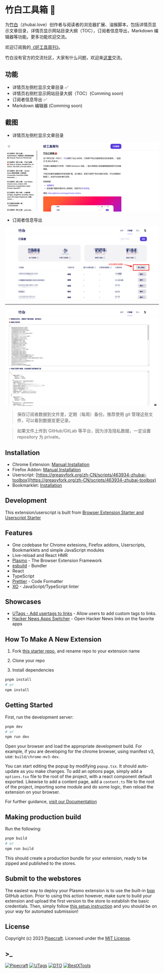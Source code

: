 # 竹白工具箱 🧰

为[竹白](https://zhubai.love/)（zhubai.love）创作者与阅读者的浏览器扩展、油猴脚本，包括详情页显示文章目录，详情页显示网站目录大纲（TOC），订阅者信息导出，Markdown 编辑器等功能。更多功能欢迎交流。

欢迎订阅我的[《好工具周刊》](https://bestxtools.zhubai.love/)。

竹白没有官方的交流社区，大家有什么问题，欢迎来[这里](https://discuss-cn.pipecraft.net/t/zhubai)交流。

## 功能

- 详情页左侧栏显示文章目录 ✅
- 详情页右侧栏显示网站目录大纲（TOC）(Comming soon)
- 订阅者信息导出 ✅
- Markdown 编辑器 (Comming soon)

## 截图

- 详情页左侧栏显示文章目录

![zhubai-toolbox-screenshots-03.png](assets/zhubai-toolbox-screenshots-03.png)

- 订阅者信息导出

![zhubai-toolbox-screenshots-01.png](assets/zhubai-toolbox-screenshots-01.png)

---

![zhubai-toolbox-screenshots-02.png](assets/zhubai-toolbox-screenshots-02.png)

> 保存订阅者数据到文件里，定期（每周）备份。推荐使用 git 管理这些文件，可以看到数据变更记录。

> 如果文件上传到 GitHub/GitLab 等平台，因为涉及隐私数据，一定设置 repository 为 private。

## Installation

- Chrome Extension: [Manual Installation](https://utags.github.io/zhubai-toolbox/manual-installation.html)
- Firefox Addon: [Manual Installation](https://utags.github.io/zhubai-toolbox/manual-installation.html)
- Userscript: [https://greasyfork.org/zh-CN/scripts/463934-zhubai-toolbox](https://greasyfork.org/zh-CN/scripts/463934-zhubai-toolbox)
- Bookmarklet: [Installation](https://utags.github.io/zhubai-toolbox/bookmarklet-installation.html)

## Development

This extension/userscript is built from [Browser Extension Starter and Userscript Starter](https://github.com/utags/browser-extension-starter)

## Features

- One codebase for Chrome extesions, Firefox addons, Userscripts, Bookmarklets and simple JavaScript modules
- Live-reload and React HMR
- [Plasmo](https://www.plasmo.com/) - The Browser Extension Framework
- [esbuild](https://esbuild.github.io/) - Bundler
- React
- TypeScript
- [Prettier](https://github.com/prettier/prettier) - Code Formatter
- [XO](https://github.com/xojs/xo) - JavaScript/TypeScript linter

## Showcases

- [UTags - Add usertags to links](https://github.com/utags/utags) - Allow users to add custom tags to links.
- [Hacker News Apps Switcher](https://github.com/dev-topics-only/hacker-news-apps-switcher) - Open Hacker News links on the favorite apps

## How To Make A New Extension

1. Fork [this starter repo](https://github.com/utags/browser-extension-starter), and rename repo to your extension name

2. Clone your repo

3. Install dependencies

```bash
pnpm install
# or
npm install
```

## Getting Started

First, run the development server:

```bash
pnpm dev
# or
npm run dev
```

Open your browser and load the appropriate development build. For example, if you are developing for the chrome browser, using manifest v3, use: `build/chrome-mv3-dev`.

You can start editing the popup by modifying `popup.tsx`. It should auto-update as you make changes. To add an options page, simply add a `options.tsx` file to the root of the project, with a react component default exported. Likewise to add a content page, add a `content.ts` file to the root of the project, importing some module and do some logic, then reload the extension on your browser.

For further guidance, [visit our Documentation](https://docs.plasmo.com/)

## Making production build

Run the following:

```bash
pnpm build
# or
npm run build
```

This should create a production bundle for your extension, ready to be zipped and published to the stores.

## Submit to the webstores

The easiest way to deploy your Plasmo extension is to use the built-in [bpp](https://bpp.browser.market) GitHub action. Prior to using this action however, make sure to build your extension and upload the first version to the store to establish the basic credentials. Then, simply follow [this setup instruction](https://docs.plasmo.com/framework/workflows/submit) and you should be on your way for automated submission!

## License

Copyright (c) 2023 [Pipecraft](https://www.pipecraft.net). Licensed under the [MIT License](LICENSE).

## >\_

[![Pipecraft](https://img.shields.io/badge/site-pipecraft-brightgreen)](https://www.pipecraft.net)
[![UTags](https://img.shields.io/badge/site-UTags-brightgreen)](https://utags.pipecraft.net)
[![DTO](https://img.shields.io/badge/site-DTO-brightgreen)](https://dto.pipecraft.net)
[![BestXTools](https://img.shields.io/badge/site-bestxtools-brightgreen)](https://www.bestxtools.com)
